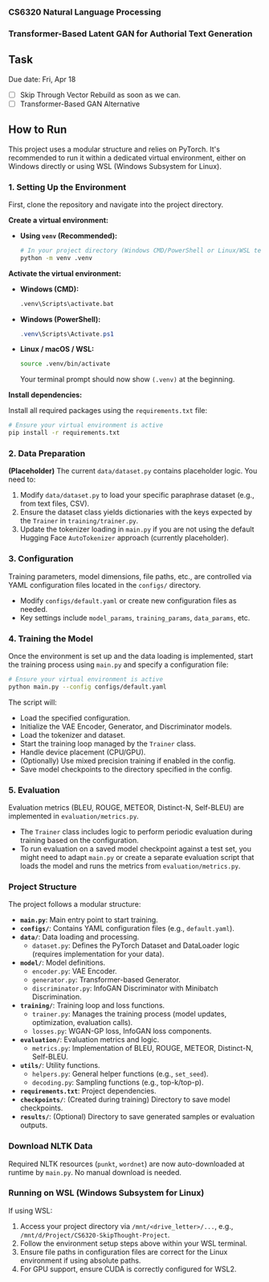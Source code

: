 ### CS6320 Natural Language Processing

### Transformer-Based Latent GAN for Authorial Text Generation

<!-- Task -->

## Task

Due date: Fri, Apr 18

- [ ] Skip Through Vector Rebuild as soon as we can.
- [ ] Transformer-Based GAN Alternative

<!-- Run this project -->

## How to Run

This project uses a modular structure and relies on PyTorch. It's recommended to run it within a dedicated virtual environment, either on Windows directly or using WSL (Windows Subsystem for Linux).

### 1. Setting Up the Environment

First, clone the repository and navigate into the project directory.

**Create a virtual environment:**

*   **Using `venv` (Recommended):**
    ```bash
    # In your project directory (Windows CMD/PowerShell or Linux/WSL terminal)
    python -m venv .venv 
    ```

**Activate the virtual environment:**

*   **Windows (CMD):**
    ```cmd
    .venv\Scripts\activate.bat
    ```
*   **Windows (PowerShell):**
    ```powershell
    .venv\Scripts\Activate.ps1
    ```
*   **Linux / macOS / WSL:**
    ```bash
    source .venv/bin/activate
    ```
    Your terminal prompt should now show `(.venv)` at the beginning.

**Install dependencies:**

Install all required packages using the `requirements.txt` file:

```bash
# Ensure your virtual environment is active
pip install -r requirements.txt
```

### 2. Data Preparation

**(Placeholder)** The current `data/dataset.py` contains placeholder logic. You need to:
1.  Modify `data/dataset.py` to load your specific paraphrase dataset (e.g., from text files, CSV).
2.  Ensure the dataset class yields dictionaries with the keys expected by the `Trainer` in `training/trainer.py`.
3.  Update the tokenizer loading in `main.py` if you are not using the default Hugging Face `AutoTokenizer` approach (currently placeholder).

### 3. Configuration

Training parameters, model dimensions, file paths, etc., are controlled via YAML configuration files located in the `configs/` directory.

*   Modify `configs/default.yaml` or create new configuration files as needed.
*   Key settings include `model_params`, `training_params`, `data_params`, etc.

### 4. Training the Model

Once the environment is set up and the data loading is implemented, start the training process using `main.py` and specify a configuration file:

```bash
# Ensure your virtual environment is active
python main.py --config configs/default.yaml
```

The script will:
*   Load the specified configuration.
*   Initialize the VAE Encoder, Generator, and Discriminator models.
*   Load the tokenizer and dataset.
*   Start the training loop managed by the `Trainer` class.
*   Handle device placement (CPU/GPU).
*   (Optionally) Use mixed precision training if enabled in the config.
*   Save model checkpoints to the directory specified in the config.

### 5. Evaluation

Evaluation metrics (BLEU, ROUGE, METEOR, Distinct-N, Self-BLEU) are implemented in `evaluation/metrics.py`.

*   The `Trainer` class includes logic to perform periodic evaluation during training based on the configuration.
*   To run evaluation on a saved model checkpoint against a test set, you might need to adapt `main.py` or create a separate evaluation script that loads the model and runs the metrics from `evaluation/metrics.py`.

### Project Structure

The project follows a modular structure:

-   **`main.py`**: Main entry point to start training.
-   **`configs/`**: Contains YAML configuration files (e.g., `default.yaml`).
-   **`data/`**: Data loading and processing.
    -   `dataset.py`: Defines the PyTorch Dataset and DataLoader logic (requires implementation for your data).
-   **`model/`**: Model definitions.
    -   `encoder.py`: VAE Encoder.
    -   `generator.py`: Transformer-based Generator.
    -   `discriminator.py`: InfoGAN Discriminator with Minibatch Discrimination.
-   **`training/`**: Training loop and loss functions.
    -   `trainer.py`: Manages the training process (model updates, optimization, evaluation calls).
    -   `losses.py`: WGAN-GP loss, InfoGAN loss components.
-   **`evaluation/`**: Evaluation metrics and logic.
    -   `metrics.py`: Implementation of BLEU, ROUGE, METEOR, Distinct-N, Self-BLEU.
-   **`utils/`**: Utility functions.
    -   `helpers.py`: General helper functions (e.g., `set_seed`).
    -   `decoding.py`: Sampling functions (e.g., top-k/top-p).
-   **`requirements.txt`**: Project dependencies.
-   **`checkpoints/`**: (Created during training) Directory to save model checkpoints.
-   **`results/`**: (Optional) Directory to save generated samples or evaluation outputs.

### Download NLTK Data

Required NLTK resources (`punkt`, `wordnet`) are now auto-downloaded at runtime by `main.py`. No manual download is needed.

### Running on WSL (Windows Subsystem for Linux)

If using WSL:
1.  Access your project directory via `/mnt/<drive_letter>/...`, e.g., `/mnt/d/Project/CS6320-SkipThought-Project`.
2.  Follow the environment setup steps above within your WSL terminal.
3.  Ensure file paths in configuration files are correct for the Linux environment if using absolute paths.
4.  For GPU support, ensure CUDA is correctly configured for WSL2.
